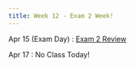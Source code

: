 ```yaml
---
title: Week 12 - Exam 2 Week!
---
```


Apr 15 (Exam Day)
: [Exam 2 Review](https://rmshksu.github.io/stat225_spring2025/classes/e2r-225-spr25.html)

Apr 17
: No Class Today!
